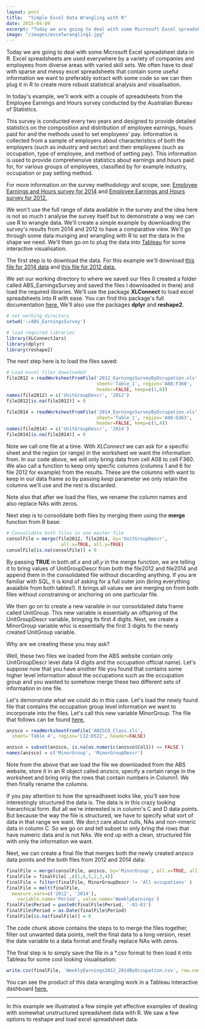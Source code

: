 ```yaml
---
layout: post
title:  "Simple Excel Data Wrangling with R"
date: 2015-04-09
excerpt: "Today we are going to deal with some Microsoft Excel spreadsheet data in R."
image: "/images/excelwrangling1.jpg"
---
```





Today we are going to deal with some Microsoft Excel spreadsheet data in R. Excel spreadsheets are used everywhere by a variety of companies and employees from diverse areas with varied skill sets. We often have to deal with sparse and messy excel spreadsheets that contain some useful information we want to preferably extract with some code so we can then plug it in R to  create more robust statistical analysis and visualisation.

In today's example, we'll work with a couple of spreadsheets from the Employee Earnings and Hours survey conducted by the Australian Bureau of Statistics.

This survey is conducted every two years and designed to provide detailed statistics on the composition and distribution of employee earnings, hours paid for and the methods used to set employees' pay. Information is collected from a sample of employers about characteristics of both the employers (such as industry and sector) and their employees (such as occupation, type of employee, and method of setting pay). This information is used to provide comprehensive statistics about earnings and hours paid for, for various groups of employees, classified by for example industry, occupation or pay setting method.

For more information on the survey methodology and scope, see:  [Employee Earnings and Hours survey for 2014](http://www.abs.gov.au/AUSSTATS/abs@.nsf/Lookup/6306.0Explanatory%20Notes1May%202014?OpenDocument) and [Employee Earnings and Hours survey for 2012.](http://www.abs.gov.au/AUSSTATS/abs@.nsf/allprimarymainfeatures/46CA336671A196E4CA257DD400759253?opendocument)

We won't use the full range of data available in the survey and the idea here is not so much t analyse the survey itself but to demonstrate a way we can use R to wrangle data. We'll create a simple example by downloading the survey's results from 2014 and 2012 to have a comparative view. We'll go through some data munging and wrangling with R to set the data in the shape we need. We'll then go on to plug the data into [Tableau](http://public.tableau.com/s/) for some interactive visualisation.

The first step is to download the data. For this example we'll download [this file for 2014 data](http://www.abs.gov.au/ausstats/subscriber.nsf/log?openagent&63060do012_201405.xls&6306.0&Data%20Cubes&BC612754F1F40239CA257DD4007590FF&0&May%202014&22.01.2015&Latest) and [this file for 2012 data.](http://www.abs.gov.au/ausstats/subscriber.nsf/log?openagent&63060do008_201205.xls&6306.0&Data%20Cubes&CFDD56EAA013C56FCA257AFB000E41A9&0&May%202012&23.01.2013&Latest)

We set our working directory to where we saved our files (I created a folder called ABS_EarningsSurvey and saved the  files I downloaded in there) and load the required libraries. We'll use the package **XLConnect** to load excel spreadsheets into R with ease. You can find this package's full documentation [here.](http://cran.r-project.org/web/packages/XLConnect/XLConnect.pdf) We'll also use the packages **dplyr** and **reshape2**.

```r
# set working directory
setwd('~/ABS_EarningsSurvey')
```

``` r
# load required libraries
library(XLConnectJars)
library(dplyr)
library(reshape2)
```

The next step here is to load the files saved:

``` r 
# Load excel files downloaded
file2012 = readWorksheetFromFile('2012_EarningsSurveyByOccupation.xls',
                                 sheet='Table_1', region='A08:F360', 
                                 header=FALSE, keep=c(1,6))
names(file2012) = c('UnitGroupDescr', '2012')
file2012[is.na(file2012)] = 0

file2014 = readWorksheetFromFile('2014_EarningsSurveyByOccupation.xls',
                                 sheet='Table_1', region='A08:G363', 
                                 header=FALSE, keep=c(1,4))
names(file2014) = c('UnitGroupDescr', '2014')
file2014[is.na(file2014)] = 0
```

Note we call one file at a time. With *XLConnect*  we can ask for a specific sheet and the region (or range) in the worksheet we want the information from. In our code above, we will only bring data from cell A08 to cell F360. We also call a function to keep only specfic columns (columns 1 and 6 for file 2012 for example) from the results. These are the columns with want to keep in our data frame so by passing *keep* parameter we only retain the columns we'll use and the rest is discarded.

Note also that after we load the files, we rename the column names and also replace NAs with zeros.

Next step is to consolidate both files by merging them using the **merge** function from R base:

``` r
# Consolidate both files in one master file
consolFile = merge(file2012, file2014, by='UnitGroupDescr', 
					all.x=TRUE, all.y=TRUE)
consolFile[is.na(consolFile)] = 0
```

By passing **TRUE** in both *all.x* and *all.y* in the merge function, we are telling it to bring values of UnitGroupDescr from both the file2012 and file2014 and append them in the consolidated file without discarding anything. If you are familiar with SQL, it is kind of asking for a full outer join (bring everything avaialble from both tables!). It brings all values we are merging on from both files without constraining or anchoring on one particular file.

We then go on to create a new varaible in our consolidated data frame called UnitGroup. This new variable is essentially an offspring of the UnitGroupDescr variable,  bringing its first 4 digits. Next, we create a MinorGroup variable whic is essentially the first 3 digits fo the newly created UnitGroup variable.

Why are we creating these you may ask?

Well, these two files we loaded from the ABS website contain only UnitGroupDescr level data (4 digits and the occupation official name). Let's suppose now that you have another file you found that contains some higher level information about the occupations such as the occupation group and you wanted to somehow merge these two different sets of information in one file.

Let's demonstrate what we could do in this case. Let's load the newly found file that contains the occupation group level information we want to incorporate into the files. Let's call this new variable MinorGroup. The file that follows can be found [here.](http://www.abs.gov.au/AUSSTATS/subscriber.nsf/log?openagent&12200%20anzsco%20version%201.2%20-structure%20v2.xls&1220.0&Data%20Cubes&6A8A6C9AC322D9ABCA257B9E0011956C&0&2013,%20Version%201.2&05.07.2013&Latest)

``` r
anzsco = readWorksheetFromFile('ANZSCO_Class.xls',
  sheet='Table 4', region='C12:D522', header=FALSE)

anzsco = subset(anzsco, is.na(as.numeric(anzsco$Col1)) == FALSE )
names(anzsco) = c('MinorGroup', 'MinorGroupDescr')
```
Note from the above that we load the file we downloaded from the ABS website, store it in an R object called *anzsco*, specify a certain range in the worksheet and bring only the rows that contain numbers in Column1. We then finally rename the columns.

If you pay attention to how the spreadhseet looks like, you'll see how interestingly structured the data is. The data is in this crazy looking hierarchical form. But all we're interested is in column's C and D data points. But because the way the file is structured, we have to specify what sort of data in that range we want. We don;t care about nulls, NAs and non-nmeric data in column C. So we go on and tell subset to only bring the rows that have numeric data and is not NAs. We end up with a clean, structured file with only the information we want.

Next, we can create a final file that merges both the newly created anzsco data points and the both files from 2012 and 2014 data:

``` r
finalFile = merge(consolFile, anzsco, by='MinorGroup', all.x=TRUE, all.y=TRUE)
finalFile = finalFile[ ,c(1,6,5,2,3,4)]
finalFile = filter(finalFile, MinorGroupDescr != 'All occupations' )
finalFile = melt(finalFile,
  measure.vars=c('2012', '2014'),
	variable.name='Period', value.name='WeeklyEarnings')
finalFile$Period = paste0(finalFile$Period, '-01-01')
finalFile$Period = as.Date(finalFile$Period)
finalFile[is.na(finalFile)] = 0
```

The code chunk above contains the steps to to merge the files together, filter out unwanted data points, melt the final data to a long version, reset the date variable to a data format and finally replace NAs with zeros.

The final step is to simply save the file in a *.csv format to then load it into Tableau for some cool looking visualisation:

```r
write.csv(finalFile, 'WeeklyEarnings2012_2014ByOccupation.csv', row.names=FALSE)
```

You can see the product of this data wrangling work in a Tableau interactive dashboard [here.](http://feliperego.github.io/blog/2015/04/09/Employee-Average-Weekly-Earnings-Estimate/)


***

In this example we illustrated a few simple yet effective examples of dealing with somewhat unstructured spreadsheet data with R. We saw a few options to reshape and load excel spreadsheet data.
